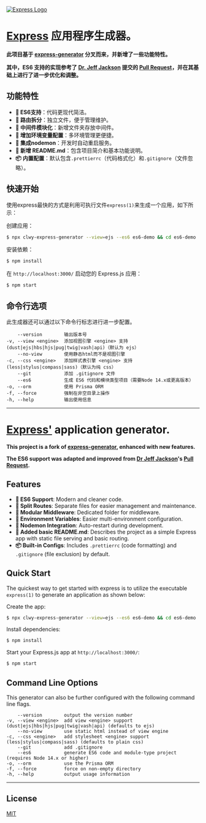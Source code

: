 [![Express Logo](https://i.cloudup.com/zfY6lL7eFa-3000x3000.png)](http://expressjs.com/)

# [Express](https://www.npmjs.com/package/express) 应用程序生成器。

**此项目基于 [express-generator](https://github.com/expressjs/generator) 分叉而来，并新增了一些功能特性。**

**其中，ES6 支持的实现参考了 [Dr. Jeff Jackson](https://github.com/drjeffjackson) 提交的 [Pull Request](https://github.com/expressjs/generator/pull/316)，并在其基础上进行了进一步优化和调整。**

## 功能特性

- **🚀 ES6支持**：代码更现代简洁。
- **🔀 路由拆分**：独立文件，便于管理维护。
- **📁 中间件模块化**：新增文件夹存放中间件。
- **🔧 增加环境变量配置**：多环境管理更便捷。
- **🔄 集成nodemon**：开发时自动重启服务。
- **📄 新增 README.md**：包含项目简介和基本功能说明。
- **📦 内置配置**：默认包含`.prettierrc`（代码格式化）和`.gitignore`（文件忽略）。

## 快速开始

使用express最快的方式是利用可执行文件`express(1)`来生成一个应用，如下所示：

创建应用：

```bash
$ npx clwy-express-generator --view=ejs --es6 es6-demo && cd es6-demo
```

安装依赖：

```bash
$ npm install
```

在 `http://localhost:3000/` 启动您的 Express.js 应用：

```bash
$ npm start
```

## 命令行选项

此生成器还可以通过以下命令行标志进行进一步配置。

        --version        输出版本号
    -v, --view <engine>  添加视图引擎 <engine> 支持 (dust|ejs|hbs|hjs|pug|twig|vash|api)（默认为 ejs）
        --no-view        使用静态html而不是视图引擎
    -c, --css <engine>   添加样式表引擎 <engine> 支持 (less|stylus|compass|sass)（默认为纯 css）
        --git            添加 .gitignore 文件
        --es6            生成 ES6 代码和模块类型项目（需要Node 14.x或更高版本）
    -o, --orm            使用 Prisma ORM
    -f, --force          强制在非空目录上操作
    -h, --help           输出使用信息

------------

# [Express'](https://www.npmjs.com/package/express) application generator.

**This project is a fork of [express-generator](https://github.com/expressjs/generator), enhanced with new features.**

**The ES6 support was adapted and improved from [Dr Jeff Jackson](https://github.com/drjeffjackson)'s [Pull Request](https://github.com/expressjs/generator/pull/316).**

## Features

- **🚀 ES6 Support**: Modern and cleaner code.
- **🔀 Split Routes**: Separate files for easier management and maintenance.
- **📁 Modular Middleware**: Dedicated folder for middleware.
- **🔧 Environment Variables**: Easier multi-environment configuration.
- **🔄 Nodemon Integration**: Auto-restart during development.
- **📄 Added basic README.md**: Describes the project as a simple Express app with static file serving and basic routing.
- **📦 Built-in Configs**: Includes `.prettierrc` (code formatting) and `.gitignore` (file exclusion) by default.

## Quick Start

The quickest way to get started with express is to utilize the executable `express(1)` to generate an application as shown below:

Create the app:

```bash
$ npx clwy-express-generator --view=ejs --es6 es6-demo && cd es6-demo
```

Install dependencies:

```bash
$ npm install
```

Start your Express.js app at `http://localhost:3000/`:

```bash
$ npm start
```

## Command Line Options

This generator can also be further configured with the following command line flags.

        --version        output the version number
    -v, --view <engine>  add view <engine> support (dust|ejs|hbs|hjs|pug|twig|vash|api) (defaults to ejs)
        --no-view        use static html instead of view engine
    -c, --css <engine>   add stylesheet <engine> support (less|stylus|compass|sass) (defaults to plain css)
        --git            add .gitignore
        --es6            generate ES6 code and module-type project (requires Node 14.x or higher)
    -o, --orm            use the Prisma ORM
    -f, --force          force on non-empty directory
    -h, --help           output usage information

------------

## License

[MIT](LICENSE)
